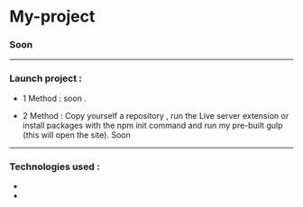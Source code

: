 # My-project
### Soon

---
### Launch project :
- 1 Method : soon .

- 2 Method : Copy yourself a repository , run the Live server extension or install packages with the npm init command and run my pre-built gulp (this will open the site). Soon 

---
### Technologies used :

-

-
